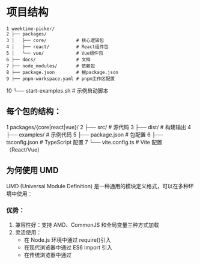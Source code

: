 # 项目结构

    1 weektime-picker/
    2 ├── packages/
    3 │   ├── core/           # 核心逻辑包
    4 │   ├── react/          # React组件包
    5 │   └── vue/            # Vue组件包
    6 ├── docs/               # 文档
    7 ├── node_modules/       # 依赖包
    8 ├── package.json        # 根package.json
    9 ├── pnpm-workspace.yaml # pnpm工作区配置

10 └── start-examples.sh # 示例启动脚本

## 每个包的结构：

1 packages/{core|react|vue}/
2 ├── src/ # 源代码
3 ├── dist/ # 构建输出
4 ├── examples/ # 示例代码
5 ├── package.json # 包配置
6 ├── tsconfig.json # TypeScript 配置
7 └── vite.config.ts # Vite 配置（React/Vue）

## 为何使用 UMD

UMD (Universal Module Definition) 是一种通用的模块定义格式，可以在多种环境中使用：

### 优势：

1.  兼容性好：支持 AMD、CommonJS 和全局变量三种方式加载
2.  灵活使用：
    - 在 Node.js 环境中通过 require()引入
    - 在现代浏览器中通过 ES6 import 引入
    - 在传统浏览器中通过<script>标签直接引入
3.  广泛支持：大多数构建工具和包管理器都支持 UMD 格式

### 使用场景：

- CDN 分发
- 传统项目集成
- 脚本直接引入
- 与其他模块系统互操作

### UMD 配置说明

1. Rollup 配置（core 包）
   在 packages/core/rollup.config.js 中：

   1 export default {
   2 input: 'src/index.ts',
   3 output: [
   4 {
   5 file: 'dist/index.js',
   6 format: 'umd',
   7 name: 'WeekTimeGridCore',
   8 globals: {
   9 // 外部依赖映射
   10 }
   11 },
   12 {
   13 file: 'dist/index.esm.js',
   14 format: 'es'
   15 }
   16 ],
   17 plugins: [
   18 // 插件配置
   19 ]
   20 };

### 2. package.json 配置

1 {
2 "main": "dist/index.js", // CommonJS 入口
3 "module": "dist/index.esm.js", // ES Module 入口
4 "browser": "dist/index.umd.js" // UMD 入口（浏览器）
5 }

# 工具和依赖说明

## 核心工具

1.  pnpm - 快速、节省磁盘空间的包管理器
2.  TypeScript - 静态类型检查
3.  Rollup - 模块打包工具（core 包）
4.  Vite - 构建工具（React/Vue 包）
5.  Vitest - 测试框架

## React 包依赖

- @vitejs/plugin-react - React 支持
- @types/react - React 类型定义
- react, react-dom - React 核心库

## Vue 包依赖

- @vitejs/plugin-vue - Vue 支持
- vue - Vue 核心库
- vue-tsc - Vue TypeScript 检查

## 开发依赖

- rimraf - 文件删除工具
- typescript - TypeScript 编译器

# Rollup 配置过程

## 1. 安装依赖

1 pnpm add -D rollup @rollup/plugin-typescript tslib

2. 创建配置文件
   packages/core/rollup.config.js：

   1 import typescript from '@rollup/plugin-typescript';
   2
   3 export default {
   4 input: 'src/index.ts',
   5 output: [
   6 {
   7 file: 'dist/index.js',
   8 format: 'umd',
   9 name: 'WeekTimeGridCore'

10 },
11 {
12 file: 'dist/index.esm.js',
13 format: 'es'
14 }
15 ],
16 plugins: [
17 typescript({
18 tsconfig: './tsconfig.json'
19 })
20 ]
21 };

3. 配置 TypeScript 插件
   确保 tsconfig.json 正确配置：

   1 {
   2 "compilerOptions": {
   3 "target": "es2018",
   4 "module": "esnext",
   5 "moduleResolution": "node",
   6 "declaration": true,
   7 "outDir": "dist",
   8 "rootDir": "src"
   9 },

10 "include": ["src/**/*"]
11 }

4. 配置 package.json 脚本

1 {
2 "scripts": {
3 "build": "rollup -c",
4 "dev": "rollup -c -w"
5 }
6 }

# 发布版本教程

1. 准备工作

1 # 1. 确保所有测试通过
2 pnpm test
3
4 # 2. 构建所有包
5 pnpm build
6
7 # 3. 检查 git 状态
8 git status

2. 更新版本号

1 # 方法 1：使用 npm version 命令（推荐）
2 pnpm --filter @weektime-picker/core version patch # 补丁版本
3 pnpm --filter @weektime-picker/react version minor # 次要版本
4 pnpm --filter @weektime-picker/vue version major # 主要版本
5
6 # 方法 2：手动修改 package.json 中的 version 字段

3. 更新变更日志
   编辑 CHANGELOG.md 文件，添加新版本的变更记录：

1 ## [1.0.1] - 2025-08-22
2 ### 修复
3 - 修复了时间间隔为 15 分钟/30 分钟时 header 与 body 对齐问题
4
5 ### 优化
6 - 优化了组件样式，移除了多余的样式代码

4. 提交更改

1 git add .
2 git commit -m "chore: release v1.0.1"
3 git push origin main

5. 发布到 npm

1 # 登录 npm（如果未登录）
2 npm login
3
4 # 发布每个包
5 pnpm --filter @weektime-picker/core publish --access public
6 pnpm --filter @weektime-picker/react publish --access public
7 pnpm --filter @weektime-picker/vue publish --access public

6. 创建 Git 标签

1 # 为每个包创建标签
2 git tag core-v1.0.1
3 git tag react-v1.0.1
4 git tag vue-v1.0.1
5
6 # 推送标签
7 git push origin --tags

7. 发布 GitHub Release（可选）
1. 访问 GitHub 仓库的 Releases 页面
1. 点击"Draft a new release"
1. 选择刚创建的标签
1. 填写版本信息和变更日志
1. 发布 Release

自动化发布（推荐）
可以使用工具如 release-it 来自动化发布流程：

1.  安装依赖：

1 pnpm add -D release-it @release-it/conventional-changelog

2.  配置.release-it.json：

    1 {
    2 "git": {
    3 "commitMessage": "chore: release v${version}"
    4 },
    5 "github": {
    6 "release": true
    7 },
    8 "npm": {
    9 "publish": true

10 }
11 }

3.  添加脚本到根 package.json：

1 {
2 "scripts": {
3 "release": "release-it"
4 }
5 }

4.  运行发布命令：

1 pnpm release

这样就可以自动完成版本更新、提交、标签创建、npm 发布和 GitHub Release 的整个流程。
